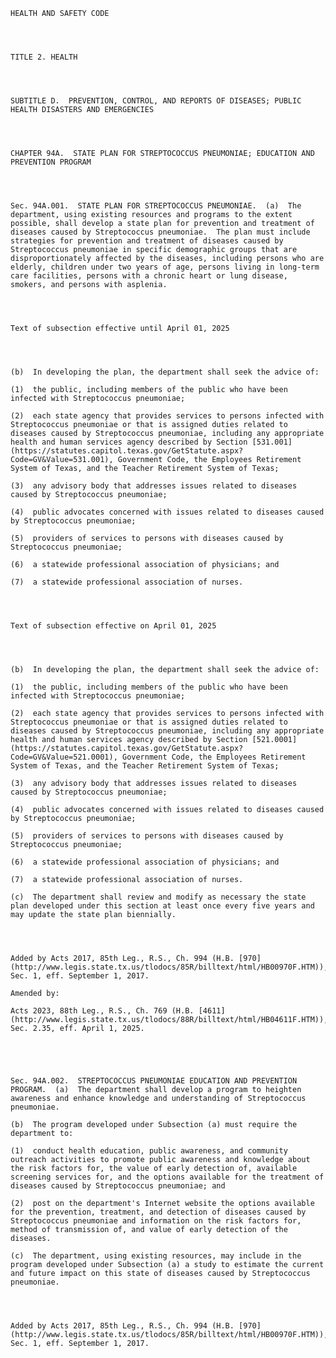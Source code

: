 ﻿
    
    
    	
    					
    
    
    HEALTH AND SAFETY CODE
    
      
    
    
    TITLE 2. HEALTH
    
      
    
    
    SUBTITLE D.  PREVENTION, CONTROL, AND REPORTS OF DISEASES; PUBLIC HEALTH DISASTERS AND EMERGENCIES
    
      
    
    
    CHAPTER 94A.  STATE PLAN FOR STREPTOCOCCUS PNEUMONIAE; EDUCATION AND PREVENTION PROGRAM
    
      
    
    
    Sec. 94A.001.  STATE PLAN FOR STREPTOCOCCUS PNEUMONIAE.  (a)  The department, using existing resources and programs to the extent possible, shall develop a state plan for prevention and treatment of diseases caused by Streptococcus pneumoniae.  The plan must include strategies for prevention and treatment of diseases caused by Streptococcus pneumoniae in specific demographic groups that are disproportionately affected by the diseases, including persons who are elderly, children under two years of age, persons living in long-term care facilities, persons with a chronic heart or lung disease, smokers, and persons with asplenia.
    
      
    
    
    Text of subsection effective until April 01, 2025
    
      
    
    
    (b)  In developing the plan, the department shall seek the advice of:
    
    (1)  the public, including members of the public who have been infected with Streptococcus pneumoniae;
    
    (2)  each state agency that provides services to persons infected with Streptococcus pneumoniae or that is assigned duties related to diseases caused by Streptococcus pneumoniae, including any appropriate health and human services agency described by Section [531.001](https://statutes.capitol.texas.gov/GetStatute.aspx?Code=GV&Value=531.001), Government Code, the Employees Retirement System of Texas, and the Teacher Retirement System of Texas;
    
    (3)  any advisory body that addresses issues related to diseases caused by Streptococcus pneumoniae;
    
    (4)  public advocates concerned with issues related to diseases caused by Streptococcus pneumoniae;
    
    (5)  providers of services to persons with diseases caused by Streptococcus pneumoniae;
    
    (6)  a statewide professional association of physicians; and
    
    (7)  a statewide professional association of nurses.
    
      
    
    
    Text of subsection effective on April 01, 2025
    
      
    
    
    (b)  In developing the plan, the department shall seek the advice of:
    
    (1)  the public, including members of the public who have been infected with Streptococcus pneumoniae;
    
    (2)  each state agency that provides services to persons infected with Streptococcus pneumoniae or that is assigned duties related to diseases caused by Streptococcus pneumoniae, including any appropriate health and human services agency described by Section [521.0001](https://statutes.capitol.texas.gov/GetStatute.aspx?Code=GV&Value=521.0001), Government Code, the Employees Retirement System of Texas, and the Teacher Retirement System of Texas;
    
    (3)  any advisory body that addresses issues related to diseases caused by Streptococcus pneumoniae;
    
    (4)  public advocates concerned with issues related to diseases caused by Streptococcus pneumoniae;
    
    (5)  providers of services to persons with diseases caused by Streptococcus pneumoniae;
    
    (6)  a statewide professional association of physicians; and
    
    (7)  a statewide professional association of nurses.
    
    (c)  The department shall review and modify as necessary the state plan developed under this section at least once every five years and may update the state plan biennially.
    
    
    
    
    Added by Acts 2017, 85th Leg., R.S., Ch. 994 (H.B. [970](http://www.legis.state.tx.us/tlodocs/85R/billtext/html/HB00970F.HTM)), Sec. 1, eff. September 1, 2017.
    
    Amended by: 
    
    Acts 2023, 88th Leg., R.S., Ch. 769 (H.B. [4611](http://www.legis.state.tx.us/tlodocs/88R/billtext/html/HB04611F.HTM)), Sec. 2.35, eff. April 1, 2025.
    
    
    
    
    
    Sec. 94A.002.  STREPTOCOCCUS PNEUMONIAE EDUCATION AND PREVENTION PROGRAM.  (a)  The department shall develop a program to heighten awareness and enhance knowledge and understanding of Streptococcus pneumoniae.
    
    (b)  The program developed under Subsection (a) must require the department to:
    
    (1)  conduct health education, public awareness, and community outreach activities to promote public awareness and knowledge about the risk factors for, the value of early detection of, available screening services for, and the options available for the treatment of diseases caused by Streptococcus pneumoniae; and
    
    (2)  post on the department's Internet website the options available for the prevention, treatment, and detection of diseases caused by Streptococcus pneumoniae and information on the risk factors for, method of transmission of, and value of early detection of the diseases.
    
    (c)  The department, using existing resources, may include in the program developed under Subsection (a) a study to estimate the current and future impact on this state of diseases caused by Streptococcus pneumoniae.
    
    
    
    
    Added by Acts 2017, 85th Leg., R.S., Ch. 994 (H.B. [970](http://www.legis.state.tx.us/tlodocs/85R/billtext/html/HB00970F.HTM)), Sec. 1, eff. September 1, 2017.
    
    
    
    
    				
